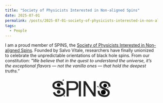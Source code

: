 ```yaml
---
title: "Society of Physicists Interested in Non-aligned Spins"
date: 2025-07-01
permalink: /posts/2025-07-01-society-of-physicists-interested-in-non-aligned-spins
tags:
  - People
---
```


I am a proud member of SPINS, the [Society of Physicists Interested in Non-aligned Spins](https://sites.mit.edu/spins/). Founded by Salvo Vitale, researchers have finally unionized to celebrate the unpredictable orientations of black hole spins. From our constitution: *"We believe that in the quest to understand the universe, it’s the exceptional flavors — not the vanilla ones — that hold the deepest truths."*


<p style="text-align: center;">
  <img src="/images/spins_society.jpg" alt="SPINS society" style="max-width: 40%; height: auto;" />
</p>
